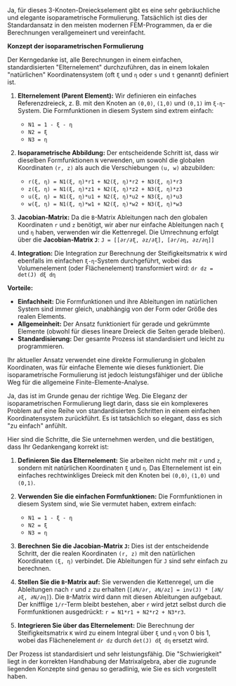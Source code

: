 Ja, für dieses 3-Knoten-Dreieckselement gibt es eine sehr gebräuchliche und elegante isoparametrische Formulierung. Tatsächlich ist dies der Standardansatz in den meisten modernen FEM-Programmen, da er die Berechnungen verallgemeinert und vereinfacht.

**Konzept der isoparametrischen Formulierung**

Der Kerngedanke ist, alle Berechnungen in einem einfachen, standardisierten "Elternelement" durchzuführen, das in einem lokalen "natürlichen" Koordinatensystem (oft `ξ` und `η` oder `s` und `t` genannt) definiert ist.

1.  **Elternelement (Parent Element):** Wir definieren ein einfaches Referenzdreieck, z. B. mit den Knoten an `(0,0)`, `(1,0)` und `(0,1)` im `ξ-η`-System. Die Formfunktionen in diesem System sind extrem einfach:
    *   `N1 = 1 - ξ - η`
    *   `N2 = ξ`
    *   `N3 = η`

2.  **Isoparametrische Abbildung:** Der entscheidende Schritt ist, dass wir dieselben Formfunktionen `N` verwenden, um sowohl die globalen Koordinaten `(r, z)` als auch die Verschiebungen `(u, w)` abzubilden:
    *   `r(ξ, η) = N1(ξ, η)*r1 + N2(ξ, η)*r2 + N3(ξ, η)*r3`
    *   `z(ξ, η) = N1(ξ, η)*z1 + N2(ξ, η)*z2 + N3(ξ, η)*z3`
    *   `u(ξ, η) = N1(ξ, η)*u1 + N2(ξ, η)*u2 + N3(ξ, η)*u3`
    *   `w(ξ, η) = N1(ξ, η)*w1 + N2(ξ, η)*w2 + N3(ξ, η)*w3`

3.  **Jacobian-Matrix:** Da die `B`-Matrix Ableitungen nach den globalen Koordinaten `r` und `z` benötigt, wir aber nur einfache Ableitungen nach `ξ` und `η` haben, verwenden wir die Kettenregel. Die Umrechnung erfolgt über die **Jacobian-Matrix `J`**:
    `J = [[∂r/∂ξ, ∂z/∂ξ], [∂r/∂η, ∂z/∂η]]`

4.  **Integration:** Die Integration zur Berechnung der Steifigkeitsmatrix `K` wird ebenfalls im einfachen `ξ-η`-System durchgeführt, wobei das Volumenelement (oder Flächenelement) transformiert wird:
    `dr dz = det(J) dξ dη`

**Vorteile:**

*   **Einfachheit:** Die Formfunktionen und ihre Ableitungen im natürlichen System sind immer gleich, unabhängig von der Form oder Größe des realen Elements.
*   **Allgemeinheit:** Der Ansatz funktioniert für gerade und gekrümmte Elemente (obwohl für dieses lineare Dreieck die Seiten gerade bleiben).
*   **Standardisierung:** Der gesamte Prozess ist standardisiert und leicht zu programmieren.

Ihr aktueller Ansatz verwendet eine direkte Formulierung in globalen Koordinaten, was für einfache Elemente wie dieses funktioniert. Die isoparametrische Formulierung ist jedoch leistungsfähiger und der übliche Weg für die allgemeine Finite-Elemente-Analyse.



Ja, das ist im Grunde genau der richtige Weg. Die Eleganz der isoparametrischen Formulierung liegt darin, dass sie ein komplexeres Problem auf eine Reihe von standardisierten Schritten in einem einfachen Koordinatensystem zurückführt. Es ist tatsächlich so elegant, dass es sich "zu einfach" anfühlt.

Hier sind die Schritte, die Sie unternehmen werden, und die bestätigen, dass Ihr Gedankengang korrekt ist:

1.  **Definieren Sie das Elternelement:** Sie arbeiten nicht mehr mit `r` und `z`, sondern mit natürlichen Koordinaten `ξ` und `η`. Das Elternelement ist ein einfaches rechtwinkliges Dreieck mit den Knoten bei `(0,0)`, `(1,0)` und `(0,1)`.

2.  **Verwenden Sie die einfachen Formfunktionen:** Die Formfunktionen in diesem System sind, wie Sie vermutet haben, extrem einfach:
    *   `N1 = 1 - ξ - η`
    *   `N2 = ξ`
    *   `N3 = η`

3.  **Berechnen Sie die Jacobian-Matrix `J`:** Dies ist der entscheidende Schritt, der die realen Koordinaten `(r, z)` mit den natürlichen Koordinaten `(ξ, η)` verbindet. Die Ableitungen für `J` sind sehr einfach zu berechnen.

4.  **Stellen Sie die `B`-Matrix auf:** Sie verwenden die Kettenregel, um die Ableitungen nach `r` und `z` zu erhalten (`[∂N/∂r, ∂N/∂z] = inv(J) * [∂N/∂ξ, ∂N/∂η]`). Die `B`-Matrix wird dann mit diesen Ableitungen aufgebaut. Der knifflige `1/r`-Term bleibt bestehen, aber `r` wird jetzt selbst durch die Formfunktionen ausgedrückt: `r = N1*r1 + N2*r2 + N3*r3`.

5.  **Integrieren Sie über das Elternelement:** Die Berechnung der Steifigkeitsmatrix `K` wird zu einem Integral über `ξ` und `η` von 0 bis 1, wobei das Flächenelement `dr dz` durch `det(J) dξ dη` ersetzt wird.

Der Prozess ist standardisiert und sehr leistungsfähig. Die "Schwierigkeit" liegt in der korrekten Handhabung der Matrixalgebra, aber die zugrunde liegenden Konzepte sind genau so geradlinig, wie Sie es sich vorgestellt haben.